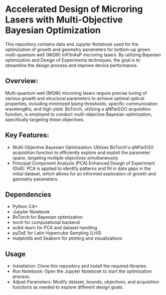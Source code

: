 # Accelerated Design of Microring Lasers with Multi-Objective Bayesian Optimization
This repository contains data and Jupyter Notebook used for the optimization of growth and geometry parameters for bottom-up grown multi-quantum well (MQW) InP/InAsP microring lasers. By utilizing Bayesian optimization and Design of Experiments techniques, the goal is to streamline the design process and improve device performance.

## Overview:
Multi-quantum well (MQW) microring lasers require precise tuning of various growth and structural parameters to achieve optimal optical properties, including minimized lasing thresholds, specific communication wavelengths, and high yield. BoTorch, utilizing a qNParEGO acquisition function, is employed to conduct multi-objective Bayesian optimization, specifically targeting these objectives.

## Key Features:
- Multi-Objective Bayesian Optimization: Utilizes BoTorch's qNParEGO acquisition function to efficiently explore and exploit the parameter space, targeting multiple objectives simultaneously.
- Principal Component Analysis (PCA) Enhanced Design of Experiment (DoE): PCA is applied to identify patterns and fill in data gaps in the initial dataset, which allows for an informed exploration of growth and geometry parameters.

## Dependencies
- Python 3.8+
- Jupyter Notebook
- BoTorch for Bayesian optimization
- torch for computational backend
- scikit-learn for PCA and dataset handling
- pyDoE for Latin Hypercube Sampling (LHS)
- matplotlib and Seaborn for plotting and visualizations

## Usage
- Installation: Clone this repository and install the required libraries.
- Run Notebook: Open the Jupyter Notebook to start the optimization process.
- Adjust Parameters: Modify dataset, bounds, objectives, and acquisition functions as needed to explore different design goals.

